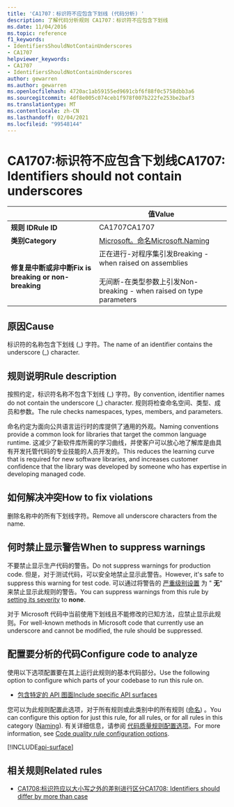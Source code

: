 ```yaml
---
title: 'CA1707：标识符不应包含下划线 (代码分析) '
description: 了解代码分析规则 CA1707：标识符不应包含下划线
ms.date: 11/04/2016
ms.topic: reference
f1_keywords:
- IdentifiersShouldNotContainUnderscores
- CA1707
helpviewer_keywords:
- CA1707
- IdentifiersShouldNotContainUnderscores
author: gewarren
ms.author: gewarren
ms.openlocfilehash: 4720ac1ab59155ed9691cbf6f88f0c5758dbb3a6
ms.sourcegitcommit: 4df8e005c074ceb1f978f007b222fe253be2baf3
ms.translationtype: MT
ms.contentlocale: zh-CN
ms.lasthandoff: 02/04/2021
ms.locfileid: "99548144"
---
```

# <a name="ca1707-identifiers-should-not-contain-underscores"></a><span data-ttu-id="bd859-103">CA1707:标识符不应包含下划线</span><span class="sxs-lookup"><span data-stu-id="bd859-103">CA1707: Identifiers should not contain underscores</span></span>

| | <span data-ttu-id="bd859-104">值</span><span class="sxs-lookup"><span data-stu-id="bd859-104">Value</span></span> |
|-|-|
| <span data-ttu-id="bd859-105">**规则 ID**</span><span class="sxs-lookup"><span data-stu-id="bd859-105">**Rule ID**</span></span> |<span data-ttu-id="bd859-106">CA1707</span><span class="sxs-lookup"><span data-stu-id="bd859-106">CA1707</span></span>|
| <span data-ttu-id="bd859-107">**类别**</span><span class="sxs-lookup"><span data-stu-id="bd859-107">**Category**</span></span> |[<span data-ttu-id="bd859-108">Microsoft。命名</span><span class="sxs-lookup"><span data-stu-id="bd859-108">Microsoft.Naming</span></span>](naming-warnings.md)|
| <span data-ttu-id="bd859-109">**修复是中断或非中断**</span><span class="sxs-lookup"><span data-stu-id="bd859-109">**Fix is breaking or non-breaking**</span></span> |<span data-ttu-id="bd859-110">正在进行-对程序集引发</span><span class="sxs-lookup"><span data-stu-id="bd859-110">Breaking - when raised on assemblies</span></span><br/><br/><span data-ttu-id="bd859-111">无间断-在类型参数上引发</span><span class="sxs-lookup"><span data-stu-id="bd859-111">Non-breaking - when raised on type parameters</span></span>|

## <a name="cause"></a><span data-ttu-id="bd859-112">原因</span><span class="sxs-lookup"><span data-stu-id="bd859-112">Cause</span></span>

<span data-ttu-id="bd859-113">标识符的名称包含下划线 (\_) 字符。</span><span class="sxs-lookup"><span data-stu-id="bd859-113">The name of an identifier contains the underscore (\_) character.</span></span>

## <a name="rule-description"></a><span data-ttu-id="bd859-114">规则说明</span><span class="sxs-lookup"><span data-stu-id="bd859-114">Rule description</span></span>

<span data-ttu-id="bd859-115">按照约定，标识符名称不包含下划线 (\_) 字符。</span><span class="sxs-lookup"><span data-stu-id="bd859-115">By convention, identifier names do not contain the underscore (\_) character.</span></span> <span data-ttu-id="bd859-116">规则将检查命名空间、类型、成员和参数。</span><span class="sxs-lookup"><span data-stu-id="bd859-116">The rule checks namespaces, types, members, and parameters.</span></span>

<span data-ttu-id="bd859-117">命名约定为面向公共语言运行时的库提供了通用的外观。</span><span class="sxs-lookup"><span data-stu-id="bd859-117">Naming conventions provide a common look for libraries that target the common language runtime.</span></span> <span data-ttu-id="bd859-118">这减少了新软件库所需的学习曲线，并使客户可以放心地了解库是由具有开发托管代码的专业技能的人员开发的。</span><span class="sxs-lookup"><span data-stu-id="bd859-118">This reduces the learning curve that is required for new software libraries, and increases customer confidence that the library was developed by someone who has expertise in developing managed code.</span></span>

## <a name="how-to-fix-violations"></a><span data-ttu-id="bd859-119">如何解决冲突</span><span class="sxs-lookup"><span data-stu-id="bd859-119">How to fix violations</span></span>

<span data-ttu-id="bd859-120">删除名称中的所有下划线字符。</span><span class="sxs-lookup"><span data-stu-id="bd859-120">Remove all underscore characters from the name.</span></span>

## <a name="when-to-suppress-warnings"></a><span data-ttu-id="bd859-121">何时禁止显示警告</span><span class="sxs-lookup"><span data-stu-id="bd859-121">When to suppress warnings</span></span>

<span data-ttu-id="bd859-122">不要禁止显示生产代码的警告。</span><span class="sxs-lookup"><span data-stu-id="bd859-122">Do not suppress warnings for production code.</span></span> <span data-ttu-id="bd859-123">但是，对于测试代码，可以安全地禁止显示此警告。</span><span class="sxs-lookup"><span data-stu-id="bd859-123">However, it's safe to suppress this warning for test code.</span></span> <span data-ttu-id="bd859-124">可以通过将警告的 [严重级别设置](../configuration-options.md#severity-level) 为 " **无**" 来禁止显示此规则的警告。</span><span class="sxs-lookup"><span data-stu-id="bd859-124">You can suppress warnings from this rule by [setting its severity](../configuration-options.md#severity-level) to **none**.</span></span>

<span data-ttu-id="bd859-125">对于 Microsoft 代码中当前使用下划线且不能修改的已知方法，应禁止显示此规则。</span><span class="sxs-lookup"><span data-stu-id="bd859-125">For well-known methods in Microsoft code that currently use an underscore and cannot be modified, the rule should be suppressed.</span></span>

## <a name="configure-code-to-analyze"></a><span data-ttu-id="bd859-126">配置要分析的代码</span><span class="sxs-lookup"><span data-stu-id="bd859-126">Configure code to analyze</span></span>

<span data-ttu-id="bd859-127">使用以下选项配置要在其上运行此规则的基本代码部分。</span><span class="sxs-lookup"><span data-stu-id="bd859-127">Use the following option to configure which parts of your codebase to run this rule on.</span></span>

- [<span data-ttu-id="bd859-128">包含特定的 API 图面</span><span class="sxs-lookup"><span data-stu-id="bd859-128">Include specific API surfaces</span></span>](#include-specific-api-surfaces)

<span data-ttu-id="bd859-129">您可以为此规则配置此选项，对于所有规则或此类别中的所有规则 ([命名](naming-warnings.md)) 。</span><span class="sxs-lookup"><span data-stu-id="bd859-129">You can configure this option for just this rule, for all rules, or for all rules in this category ([Naming](naming-warnings.md)).</span></span> <span data-ttu-id="bd859-130">有关详细信息，请参阅 [代码质量规则配置选项](../code-quality-rule-options.md)。</span><span class="sxs-lookup"><span data-stu-id="bd859-130">For more information, see [Code quality rule configuration options](../code-quality-rule-options.md).</span></span>

[!INCLUDE[api-surface](~/includes/code-analysis/api-surface.md)]

## <a name="related-rules"></a><span data-ttu-id="bd859-131">相关规则</span><span class="sxs-lookup"><span data-stu-id="bd859-131">Related rules</span></span>

- [<span data-ttu-id="bd859-132">CA1708:标识符应以大小写之外的差别进行区分</span><span class="sxs-lookup"><span data-stu-id="bd859-132">CA1708: Identifiers should differ by more than case</span></span>](ca1708.md)
